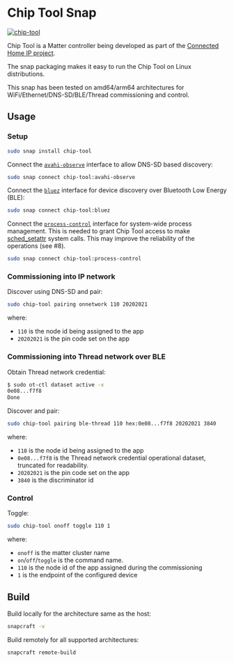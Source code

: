 # Chip Tool Snap
[![chip-tool](https://snapcraft.io/chip-tool/badge.svg)](https://snapcraft.io/chip-tool)

Chip Tool is a Matter controller being developed as part of the [Connected Home IP project](https://github.com/project-chip/connectedhomeip.git).

The snap packaging makes it easy to run the Chip Tool on Linux distributions.

This snap has been tested on amd64/arm64 architectures for WiFi/Ethernet/DNS-SD/BLE/Thread commissioning and control.

## Usage

### Setup

```bash
sudo snap install chip-tool
```

Connect the [`avahi-observe`](https://snapcraft.io/docs/avahi-observe-interface) interface to allow DNS-SD based discovery:
```bash
sudo snap connect chip-tool:avahi-observe
```

Connect the [`bluez`](https://snapcraft.io/docs/bluez-interface) interface for device discovery over Bluetooth Low Energy (BLE):
```bash
sudo snap connect chip-tool:bluez
```

Connect the [`process-control`](https://snapcraft.io/docs/process-control-interface) interface for system-wide process management. This is needed to grant Chip Tool access to make [sched_setattr](https://man7.org/linux/man-pages/man2/sched_setattr.2.html) system calls. This may improve the reliability of the operations (see #8).
```bash
sudo snap connect chip-tool:process-control
```

### Commissioning into IP network
Discover using DNS-SD and pair:
```bash
sudo chip-tool pairing onnetwork 110 20202021
```

where:

-   `110` is the node id being assigned to the app
-   `20202021` is the pin code set on the app

### Commissioning into Thread network over BLE
Obtain Thread network credential:
```bash
$ sudo ot-ctl dataset active -x
0e08...f7f8
Done
```
Discover and pair:
```bash
sudo chip-tool pairing ble-thread 110 hex:0e08...f7f8 20202021 3840
```

where:

-   `110` is the node id being assigned to the app
-   `0e08...f7f8` is the Thread network credential operational dataset, truncated for readability.
-   `20202021` is the pin code set on the app
-   `3840` is the discriminator id


### Control
Toggle:
```bash
sudo chip-tool onoff toggle 110 1
```

where:

-   `onoff` is the matter cluster name
-   `on`/`off`/`toggle` is the command name.
-   `110` is the node id of the app assigned during the commissioning
-   `1` is the endpoint of the configured device


## Build

Build locally for the architecture same as the host:
```bash
snapcraft -v
```

Build remotely for all supported architectures:
```
snapcraft remote-build
```
